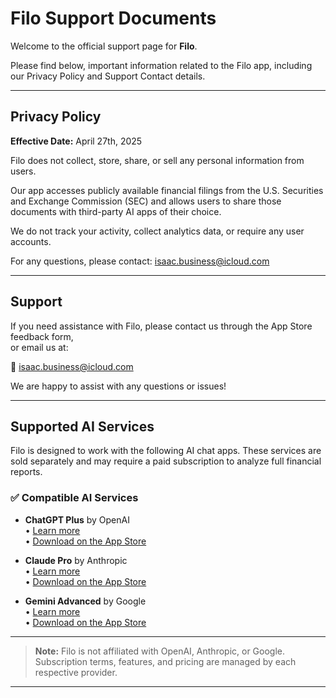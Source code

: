 # Filo Support Documents

Welcome to the official support page for **Filo**.

Please find below, important information related to the Filo app, including our Privacy Policy and Support Contact details.

---

## Privacy Policy

**Effective Date:** April 27th, 2025

Filo does not collect, store, share, or sell any personal information from users.

Our app accesses publicly available financial filings from the U.S. Securities and Exchange Commission (SEC) and allows users to share those documents with third-party AI apps of their choice.

We do not track your activity, collect analytics data, or require any user accounts.

For any questions, please contact: isaac.business@icloud.com

---

## Support

If you need assistance with Filo, please contact us through the App Store feedback form,  
or email us at:

📧 isaac.business@icloud.com

We are happy to assist with any questions or issues!

---

## Supported AI Services

Filo is designed to work with the following AI chat apps. These services are sold separately and may require a paid subscription to analyze full financial reports.

### ✅ Compatible AI Services

- **ChatGPT Plus** by OpenAI  
  • [Learn more](https://openai.com/index/chatgpt-plus/)  
  • [Download on the App Store](https://apps.apple.com/us/app/chatgpt/id6448311069)

- **Claude Pro** by Anthropic  
  • [Learn more](https://www.anthropic.com/news/claude-pro)  
  • [Download on the App Store](https://apps.apple.com/us/app/claude-by-anthropic/id6473753684)

- **Gemini Advanced** by Google  
  • [Learn more](https://gemini.google/advanced/?hl=en)  
  • [Download on the App Store](https://apps.apple.com/us/app/google-gemini/id6477489729)

---

> **Note:** Filo is not affiliated with OpenAI, Anthropic, or Google. Subscription terms, features, and pricing are managed by each respective provider.

---


